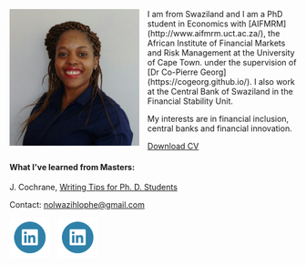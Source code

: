 <dl>
<img src="Nolwazi.jpeg" style="border: 0pt none; margin-bottom: 1em; float: left; margin-right: 1em;" height="240">
<p style="text-align: left;">
</p>
</dl>
I am from Swaziland and I am a PhD student in Economics with [AIFMRM](http://www.aifmrm.uct.ac.za/), the African Institute of Financial Markets and Risk Management at the University of Cape Town. under the supervision of [Dr Co-Pierre Georg](https://cogeorg.github.io/). I also work at the Central Bank of Swaziland in the Financial Stability Unit.

My interests are in financial inclusion, central banks and financial innovation. 


[Download CV](https://www.dropbox.com/s/j7phm95k0sego35/Nolwazi_CV.pdf?dl=0)

#### What I've learned from Masters:

J. Cochrane, [Writing Tips for Ph. D. Students](https://www.dropbox.com/s/71fd3btjs8vass0/phd_paper_writing.pdf?dl=0)


Contact:
nolwazihlophe@gmail.com

<dl>
<img src="Linkedin-Circle-SM-Button.png" style="border: 0pt none; margin-bottom: 1em; float: left; margin-right: 1em;" height="70">
<a href="https://www.linkedin.com/in/nolwazi-hlophe-53428838">
<img style="border: 0pt none; margin-bottom: 1em; float: left; margin-right: 1em;" src="Linkedin-Circle-SM-Button.png" width="70" height="70">
</a>
</dl>

